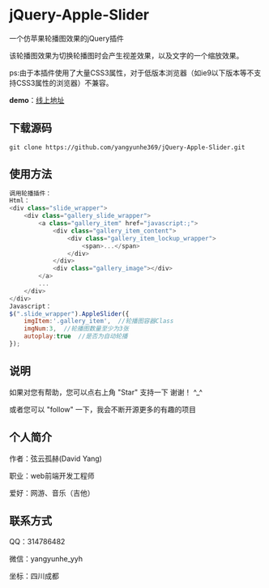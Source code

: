 # jQuery-Apple-Slider
一个仿苹果轮播图效果的jQuery插件

该轮播图效果为切换轮播图时会产生视差效果，以及文字的一个缩放效果。

ps:由于本插件使用了大量CSS3属性，对于低版本浏览器（如ie9以下版本等不支持CSS3属性的浏览器）不兼容。

**demo**：[线上地址](https://yangyunhe369.github.io/jQuery-Apple-Slider/)

## 下载源码

```
git clone https://github.com/yangyunhe369/jQuery-Apple-Slider.git
```

## 使用方法

``` javascript
调用轮播插件：
Html：
<div class="slide_wrapper">
	<div class="gallery_slide_wrapper">
		<a class="gallery_item" href="javascript:;">
			<div class="gallery_item_content">
				<div class="gallery_item_lockup_wrapper">
					<span>...</span>
				</div>
			</div>
			<div class="gallery_image"></div>
		</a>
		...
	</div>
</div>
Javascript：
$(".slide_wrapper").AppleSlider({
	imgItem:'.gallery_item',  //轮播图容器Class
	imgNum:3,  //轮播图数量至少为3张
	autoplay:true  //是否为自动轮播
});
```

## 说明

如果对您有帮助，您可以点右上角 "Star" 支持一下 谢谢！ ^_^

或者您可以 "follow" 一下，我会不断开源更多的有趣的项目

## 个人简介
作者：弦云孤赫(David Yang)

职业：web前端开发工程师

爱好：网游、音乐（吉他）

## 联系方式
QQ：314786482

微信：yangyunhe_yyh

坐标：四川成都

